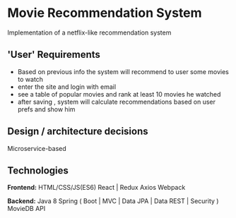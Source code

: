 # Movie Recommendation System 

Implementation of a netflix-like recommendation system 

## 'User' Requirements
* Based on previous info the system will recommend to user some movies to watch 
* enter the site and login with email
* see a table of popular movies and rank at least 10 movies he watched 
* after saving , system will calculate recommendations based on user prefs and show him 


## Design / architecture decisions

Microservice-based

## Technologies

**Frontend:** 
HTML/CSS/JS(ES6)
React | Redux 
Axios
Webpack

**Backend:**
Java 8
Spring ( Boot | MVC | Data JPA | Data REST | Security ) 
MovieDB API
